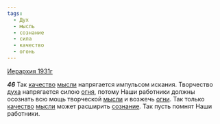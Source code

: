 ```yaml
---
tags:
  - Дух
  - мысль
  - сознание
  - сила
  - качество
  - огонь
---
```


[Иерархия 1931г](/agni/1931)

___46___
Так [качество](/tag/#качество) [мысли](/tag/#мысль) напрягается импульсом искания. Творчество [духа](/tag/#Дух) напрягается силою [огня](/tag/#огонь), потому Наши работники должны осознать всю мощь творческой [мысли](/tag/#мысль) и возжечь [огни](/tag/#огонь). Так только [качество](/tag/#качество) [мысли](/tag/#мысль) может расширить [сознание](/tag/#сознание). Так пусть помнят Наши работники.   

